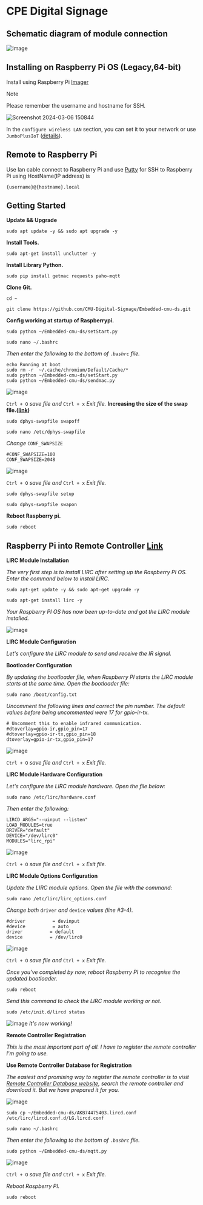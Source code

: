 # CPE Digital Signage
## Schematic diagram of module connection
![image](https://github.com/CMU-Digital-Signage/Embedded-cmu-ds/assets/90751135/3e76e572-853a-4f13-a013-b893e3a2128d)

## Installing on Raspberry Pi OS (Legacy,64-bit)
Install using Raspberry Pi [Imager](https://www.raspberrypi.com/software/)
> [!NOTE]
> Please remember the username and hostname for SSH.
>
> ![Screenshot 2024-03-06 150844](https://github.com/CMU-Digital-Signage/Embedded-cmu-ds/assets/90751135/d5892a2c-4c19-4e61-b142-5f2bafc032ef)
>
> In the `configure wireless LAN` section, you can set it to your network or use `JumboPlusIoT` ([details](https://network.cmu.ac.th/wiki/index.php/JumboPlusIoT)).


## Remote to Raspberry Pi
Use lan cable connect to Raspberry Pi and use [Putty](https://putty.org/) for SSH to Raspberry Pi using HostName(IP address) is
```
{username}@{hostname}.local
```

## Getting Started
**Update && Upgrade**
```
sudo apt update -y && sudo apt upgrade -y
```
**Install Tools.**
```
sudo apt-get install unclutter -y
```
**Install Library Python.**
```
sudo pip install getmac requests paho-mqtt
```
**Clone Git.**
```
cd ~
```
```
git clone https://github.com/CMU-Digital-Signage/Embedded-cmu-ds.git
```
**Config working at startup of Raspberrypi.**
```
sudo python ~/Embedded-cmu-ds/setStart.py
```
```
sudo nano ~/.bashrc
```
_Then enter the following to the bottom of `.bashrc` file._
```
echo Running at boot
sudo rm -r  ~/.cache/chromium/Default/Cache/*
sudo python ~/Embedded-cmu-ds/setStart.py
sudo python ~/Embedded-cmu-ds/sendmac.py
```
![image](https://github.com/CMU-Digital-Signage/Embedded-cmu-ds/assets/90751501/a16a55de-5f33-435e-8de7-74a8b902a2b1)

`Ctrl + O` _save file and_ `Ctrl + x` _Exit file._
**Increasing the size of the swap file.([link](https://youtu.be/NyGeUwIeH-s?si=UfU7Ykd6CQcibb4Q))**
```
sudo dphys-swapfile swapoff
```
```
sudo nano /etc/dphys-swapfile
```
_Change_ `CONF_SWAPSIZE`
```
#CONF_SWAPSIZE=100
CONF_SWAPSIZE=2048
```
![image](https://github.com/CMU-Digital-Signage/Embedded-cmu-ds/assets/90751501/fe779abf-258b-44e7-831a-a20fbe836f54)

`Ctrl + O` _save file and_ `Ctrl + x` _Exit file._
```
sudo dphys-swapfile setup
```
```
sudo dphys-swapfile swapon
```
**Reboot Raspberry pi.**
```
sudo reboot
```

## Raspberry Pi into Remote Controller [Link](https://devkimchi.com/2020/08/12/turning-raspberry-pi-into-remote-controller/)
**LIRC Module Installation**

_The very first step is to install LIRC after setting up the Raspberry PI OS. Enter the command below to install LIRC._
```
sudo apt-get update -y && sudo apt-get upgrade -y
```
```
sudo apt-get install lirc -y
```
_Your Raspberry PI OS has now been up-to-date and got the LIRC module installed._

![image](https://devkimchi.com/2020/08/turning-raspberry-pi-into-remote-controller-01.png)

**LIRC Module Configuration**

_Let's configure the LIRC module to send and receive the IR signal._

**Bootloader Configuration**

_By updating the bootloader file, when Raspberry PI starts the LIRC module starts at the same time. Open the bootloader file:_
```
sudo nano /boot/config.txt
```
_Uncomment the following lines and correct the pin number. The default values before being uncommented were 17 for gpio-ir-tx._
```
# Uncomment this to enable infrared communication.
#dtoverlay=gpio-ir,gpio_pin=17
#dtoverlay=gpio-ir-tx,gpio_pin=18
dtoverlay=gpio-ir-tx,gpio_pin=17
```
![image](https://github.com/CMU-Digital-Signage/Embedded-cmu-ds/assets/90751501/23a3cafe-5093-4ed6-bb7d-ae16eed55136)

`Ctrl + O` _save file and_ `Ctrl + x` _Exit file._

**LIRC Module Hardware Configuration**

_Let's configure the LIRC module hardware. Open the file below:_
```
sudo nano /etc/lirc/hardware.conf
```
_Then enter the following:_
```
LIRCD_ARGS="--uinput --listen"
LOAD_MODULES=true
DRIVER="default"
DEVICE="/dev/lirc0"
MODULES="lirc_rpi"
```
![image](https://github.com/CMU-Digital-Signage/Embedded-cmu-ds/assets/90751501/f1785f30-d5c9-4acc-bdab-88c7ef5070de)

`Ctrl + O` _save file and_ `Ctrl + x` _Exit file._

**LIRC Module Options Configuration**

_Update the LIRC module options. Open the file with the command:_
```
sudo nano /etc/lirc/lirc_options.conf
```
_Change both_ `driver` _and_ `device` _values (line #3-4)._
```
#driver          = devinput
#device          = auto
driver          = default
device          = /dev/lirc0
```
![image](https://github.com/CMU-Digital-Signage/Embedded-cmu-ds/assets/90751501/bee1daf6-8fca-4327-8a6c-c30df6eebacc)

`Ctrl + O` _save file and_ `Ctrl + x` _Exit file._

_Once you've completed by now, reboot Raspberry PI to recognise the updated bootloader._
```
sudo reboot
```
_Send this command to check the LIRC module working or not._
```
sudo /etc/init.d/lircd status
```
![image](https://devkimchi.com/2020/08/turning-raspberry-pi-into-remote-controller-02.png)
_It's now working!_

**Remote Controller Registration**

_This is the most important part of all. I have to register the remote controller I'm going to use._

**Use Remote Controller Database for Registration**

_The easiest and promising way to register the remote controller is to visit [Remote Controller Database website](https://lirc-remotes.sourceforge.net/remotes-table.html), search the remote controller and download it. But we have prepared it for you._

![image](https://github.com/CMU-Digital-Signage/Embedded-cmu-ds/assets/90751135/30a152d9-e750-429c-bfe3-23cb6292bd94)
```
sudo cp ~/Embedded-cmu-ds/AKB74475403.lircd.conf /etc/lirc/lircd.conf.d/LG.lircd.conf
```
```
sudo nano ~/.bashrc
```
_Then enter the following to the bottom of `.bashrc` file._
```
sudo python ~/Embedded-cmu-ds/mqtt.py
```
![image](https://github.com/CMU-Digital-Signage/Embedded-cmu-ds/assets/90751501/bc90a2ce-ad54-4a4a-bf79-379ce2b97ee6)

`Ctrl + O` _save file and_ `Ctrl + x` _Exit file._

_Reboot Raspberry PI._
```
sudo reboot
```
